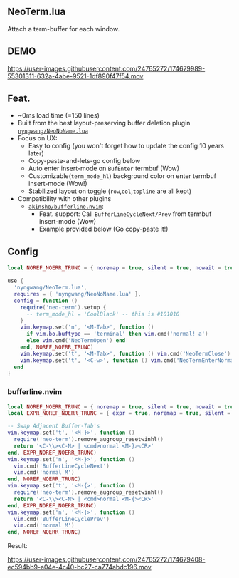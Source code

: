 NeoTerm.lua
-----

Attach a term-buffer for each window.

## DEMO

https://user-images.githubusercontent.com/24765272/174679989-55301311-632a-4abe-9521-1df890f47f54.mov


## Feat.

- ~0ms load time (=150 lines)
- Built from the best layout-preserving buffer deletion plugin [`nyngwang/NeoNoName.lua`](https://github.com/nyngwang/NeoNoName.lua)
- Focus on UX:
  - Easy to config (you won't forget how to update the config 10 years later)
  - Copy-paste-and-lets-go config below
  - Auto enter insert-mode on `BufEnter` termbuf (Wow)
  - Customizable(`term_mode_hl`) background color on enter termbuf insert-mode (Wow!)
  - Stabilized layout on toggle (`row`,`col`,`topline` are all kept)
- Compatibility with other plugins
  - [`akinsho/bufferline.nvim`](https://github.com/akinsho/bufferline.nvim):
    - Feat. support: Call `BufferLineCycleNext/Prev` from termbuf insert-mode (Wow)
    - Example provided below (Go copy-paste it!)


## Config

```lua
local NOREF_NOERR_TRUNC = { noremap = true, silent = true, nowait = true }

use {
  'nyngwang/NeoTerm.lua',
  requires = { 'nyngwang/NeoNoName.lua' },
  config = function ()
    require('neo-term').setup {
      -- term_mode_hl = 'CoolBlack' -- this is #101010
    }
    vim.keymap.set('n', '<M-Tab>', function ()
      if vim.bo.buftype == 'terminal' then vim.cmd('normal! a')
      else vim.cmd('NeoTermOpen') end
    end, NOREF_NOERR_TRUNC)
    vim.keymap.set('t', '<M-Tab>', function () vim.cmd('NeoTermClose') end, NOREF_NOERR_TRUNC)
    vim.keymap.set('t', '<C-w>', function () vim.cmd('NeoTermEnterNormal') end, NOREF_NOERR_TRUNC)
  end
}
```

### bufferline.nvim

```lua
local NOREF_NOERR_TRUNC = { noremap = true, silent = true, nowait = true }
local EXPR_NOREF_NOERR_TRUNC = { expr = true, noremap = true, silent = true, nowait = true }

-- Swap Adjacent Buffer-Tab's
vim.keymap.set('t', '<M-}>', function ()
  require('neo-term').remove_augroup_resetwinhl()
  return '<C-\\><C-N> | <cmd>normal <M-}><CR>'
end, EXPR_NOREF_NOERR_TRUNC)
vim.keymap.set('n', '<M-}>', function ()
  vim.cmd('BufferLineCycleNext')
  vim.cmd('normal M')
end, NOREF_NOERR_TRUNC)
vim.keymap.set('t', '<M-{>', function ()
  require('neo-term').remove_augroup_resetwinhl()
  return '<C-\\><C-N> | <cmd>normal <M-{><CR>'
end, EXPR_NOREF_NOERR_TRUNC)
vim.keymap.set('n', '<M-{>', function ()
  vim.cmd('BufferLineCyclePrev')
  vim.cmd('normal M')
end, NOREF_NOERR_TRUNC)
```

Result:

https://user-images.githubusercontent.com/24765272/174679408-ec594bb9-a04e-4c40-bc27-ca774abdc196.mov

